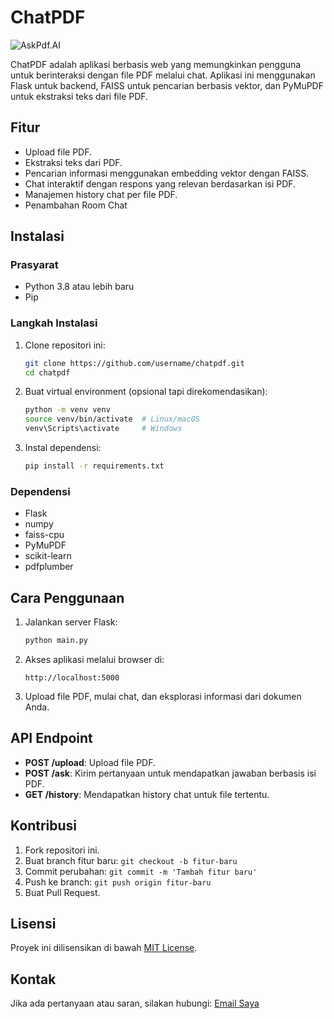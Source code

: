 # ChatPDF

![AskPdf.AI](https://github.com/lahadiyani/Askpdf.Ai/blob/main/static/image/logo.jpg)

ChatPDF adalah aplikasi berbasis web yang memungkinkan pengguna untuk berinteraksi dengan file PDF melalui chat. Aplikasi ini menggunakan Flask untuk backend, FAISS untuk pencarian berbasis vektor, dan PyMuPDF untuk ekstraksi teks dari file PDF.

## Fitur
- Upload file PDF.
- Ekstraksi teks dari PDF.
- Pencarian informasi menggunakan embedding vektor dengan FAISS.
- Chat interaktif dengan respons yang relevan berdasarkan isi PDF.
- Manajemen history chat per file PDF.
- Penambahan Room Chat

## Instalasi

### Prasyarat
- Python 3.8 atau lebih baru
- Pip

### Langkah Instalasi
1. Clone repositori ini:
   ```bash
   git clone https://github.com/username/chatpdf.git
   cd chatpdf
   ```

2. Buat virtual environment (opsional tapi direkomendasikan):
   ```bash
   python -m venv venv
   source venv/bin/activate  # Linux/macOS
   venv\Scripts\activate     # Windows
   ```

3. Instal dependensi:
   ```bash
   pip install -r requirements.txt
   ```

### Dependensi
- Flask
- numpy
- faiss-cpu
- PyMuPDF
- scikit-learn
- pdfplumber

## Cara Penggunaan

1. Jalankan server Flask:
   ```bash
   python main.py
   ```

2. Akses aplikasi melalui browser di:
   ```
   http://localhost:5000
   ```

3. Upload file PDF, mulai chat, dan eksplorasi informasi dari dokumen Anda.

## API Endpoint

- **POST /upload**: Upload file PDF.
- **POST /ask**: Kirim pertanyaan untuk mendapatkan jawaban berbasis isi PDF.
- **GET /history**: Mendapatkan history chat untuk file tertentu.

## Kontribusi

1. Fork repositori ini.
2. Buat branch fitur baru: `git checkout -b fitur-baru`
3. Commit perubahan: `git commit -m 'Tambah fitur baru'`
4. Push ke branch: `git push origin fitur-baru`
5. Buat Pull Request.

## Lisensi
Proyek ini dilisensikan di bawah [MIT License](LICENSE).

## Kontak
Jika ada pertanyaan atau saran, silakan hubungi: [Email Saya](mailto:lahadiyani@gmail.com)

